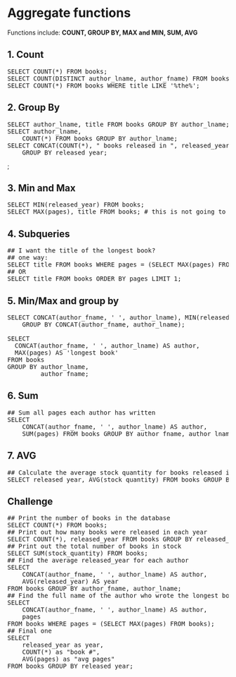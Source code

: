 # Aggregate functions

Functions include: **COUNT, GROUP BY, MAX and MIN, SUM, AVG**

## 1. Count

<pre>SELECT COUNT(*) FROM books;
SELECT COUNT(DISTINCT author_lname, author_fname) FROM books;
SELECT COUNT(*) FROM books WHERE title LIKE '%the%';</pre>

## 2. Group By

<pre>SELECT author_lname, title FROM books GROUP BY author_lname;
SELECT author_lname,
    COUNT(*) FROM books GROUP BY author_lname;
SELECT CONCAT(COUNT(*), " books released in ", released_year) AS count FROM books
    GROUP BY released_year;</pre>;

## 3. Min and Max

<pre>SELECT MIN(released_year) FROM books;
SELECT MAX(pages), title FROM books; # this is not going to work </pre>

## 4. Subqueries

<pre>## I want the title of the longest book?
## one way:
SELECT title FROM books WHERE pages = (SELECT MAX(pages) FROM books);
## OR
SELECT title FROM books ORDER BY pages LIMIT 1;</pre>

## 5. Min/Max and group by

<pre>SELECT CONCAT(author_fname, ' ', author_lname), MIN(released_year) FROM books
    GROUP BY CONCAT(author_fname, author_lname);

SELECT
  CONCAT(author_fname, ' ', author_lname) AS author,
  MAX(pages) AS 'longest book'
FROM books
GROUP BY author_lname,
         author_fname;</pre>

## 6. Sum

<pre>## Sum all pages each author has written
SELECT
    CONCAT(author_fname, ' ', author_lname) AS author,
    SUM(pages) FROM books GROUP BY author_fname, author_lname;</pre>

## 7. AVG

<pre>## Calculate the average stock quantity for books released in the same year
SELECT released_year, AVG(stock_quantity) FROM books GROUP BY released_year;</pre>

## Challenge

<pre>## Print the number of books in the database
SELECT COUNT(*) FROM books;
## Print out how many books were released in each year
SELECT COUNT(*), released_year FROM books GROUP BY released_year;
## Print out the total number of books in stock
SELECT SUM(stock_quantity) FROM books;
## Find the average released_year for each author
SELECT
    CONCAT(author_fname, ' ', author_lname) AS author,
    AVG(released_year) AS year
FROM books GROUP BY author_fname, author_lname;
## Find the full name of the author who wrote the longest book
SELECT
    CONCAT(author_fname, ' ', author_lname) AS author,
    pages
FROM books WHERE pages = (SELECT MAX(pages) FROM books);
## Final one
SELECT
    released_year as year,
    COUNT(*) as "book #",
    AVG(pages) as "avg pages"
FROM books GROUP BY released_year;</pre>
